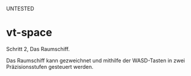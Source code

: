 UNTESTED

# vt-space

Schritt 2, Das Raumschiff.

Das Raumschiff kann gezweichnet und mithilfe der WASD-Tasten in zwei Präzisionsstufen gesteuert werden.